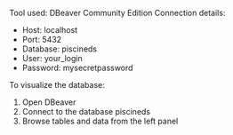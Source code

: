 Tool used: DBeaver Community Edition
Connection details:
- Host: localhost
- Port: 5432
- Database: piscineds
- User: your_login
- Password: mysecretpassword

To visualize the database:
1. Open DBeaver
2. Connect to the database piscineds
3. Browse tables and data from the left panel
